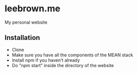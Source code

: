 # leebrown.me

My personal website

## Installation

 - Clone
 - Make sure you have all the components of the MEAN stack
 - Install npm if you haven't already
 - Do "npm start" inside the directory of the website
